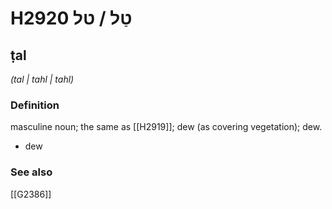 # H2920 טַל / טל

## ṭal

_(tal | tahl | tahl)_

### Definition

masculine noun; the same as [[H2919]]; dew (as covering vegetation); dew.

- dew
### See also

[[G2386]]

